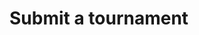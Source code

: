 #  Submit a tournament

<api-endpoint openapi-path="../../../api-specs/swagger-otr-api.json" method="POST" endpoint="/api/v1/tournaments"/>